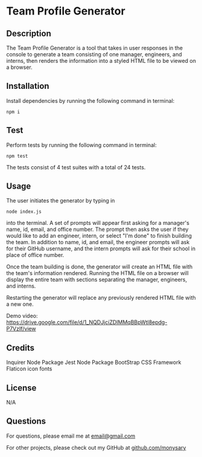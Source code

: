# Team Profile Generator

## Description
The Team Profile Generator is a tool that takes in user responses in the console to generate a team consisting of one manager, engineers, and interns, then renders the information into a styled HTML file to be viewed on a browser. 

## Installation
Install dependencies by running the following command in terminal: 
```
npm i
```

## Test
Perform tests by running the following command in terminal: 
```
npm test
```
The tests consist of 4 test suites with a total of 24 tests.

## Usage
The user initiates the generator by typing in 
```
node index.js
```
into the terminal. A set of prompts will appear first asking for a manager's name, id, email, and office number. The prompt then asks the user if they would like to add an engineer, intern, or select "I'm done" to finish building the team. In addition to name, id, and email, the engineer prompts will ask for their GitHub username, and the intern prompts will ask for their school in place of office number.

Once the team building is done, the generator will create an HTML file with the team's information rendered. Running the HTML file on a browser will display the entire team with sections separating the manager, engineers, and interns.

Restarting the generator will replace any previously rendered HTML file with a new one.

Demo video: https://drive.google.com/file/d/1_NQDJjciZDIMMqBBpWtl8epdg-P7VzIf/view

## Credits
Inquirer Node Package
Jest Node Package
BootStrap CSS Framework
Flaticon icon fonts

## License
N/A

## Questions
For questions, please email me at email@gmail.com

For other projects, please check out my GitHub at [github.com/monysary](github.com/monysary)